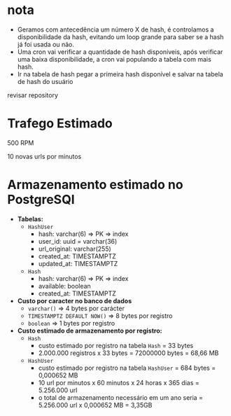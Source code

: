 # nota

- Geramos com antecedência um número X de hash, é controlamos a disponibilidade da hash, evitando um loop grande para saber se a hash já foi usada ou não.
- Uma cron vai verificar a quantidade de hash disponíveis, após verificar uma baixa disponibilidade, a cron vai populando a tabela com mais hash.
- Ir na tabela de hash pegar a primeira hash disponível e salvar na tabela de hash do usuário

revisar repository

# Trafego Estimado

500 RPM

10 novas urls por minutos

# Armazenamento estimado no PostgreSQl

- **Tabelas:**
  - `HashUser`
    - hash: varchar(6) => PK => index
    - user_id: uuid = varchar(36)
    - url_original: varchar(255)
    - created_at: TIMESTAMPTZ
    - updated_at: TIMESTAMPTZ
  - `Hash`
    - hash: varchar(6) => PK => index
    - available: boolean
    - created_at: TIMESTAMPTZ
- **Custo por caracter no banco de dados**
  - `varchar()` => 4 bytes por carácter
  - `TIMESTAMPTZ DEFAULT NOW()` => 8 bytes por registro
  - `boolean` => 1 bytes por registro
- **Custo estimado de armazenamento por registro:**
  - `Hash`
    - custo estimado por registro na tabela `Hash` = 33 bytes
    - 2.000.000 registros x 33 bytes = 72000000 bytes = 68,66 MB
  - `HashUser`
    - custo estimado por registro na tabela `HashUser` = 684 bytes = 0,000652 MB
    - 10 url por minutos x 60 minutos x 24 horas x 365 dias = 5.256.000 url
    - o total de armazenamento necessário em um ano seria = 5.256.000 url x 0,000652 MB = 3,35GB

